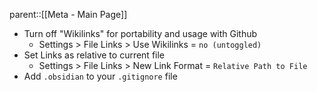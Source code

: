 parent::[[Meta - Main Page]]

- Turn off "Wikilinks" for portability and usage with Github
	- Settings > File Links > Use Wikilinks = `no (untoggled)`
-  Set Links as relative to current file
	- Settings > File Links > New Link Format =  `Relative Path to File `
- Add `.obsidian` to your `.gitignore` file 
